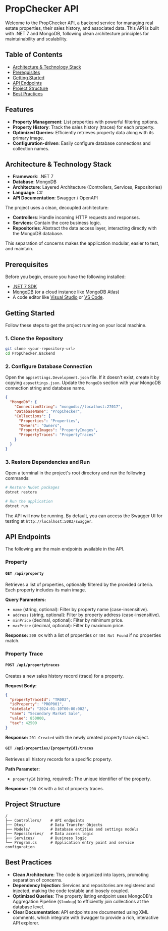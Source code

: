 # PropChecker API

Welcome to the PropChecker API, a backend service for managing real estate properties, their sales history, and associated data. This API is built with .NET 7 and MongoDB, following clean architecture principles for maintainability and scalability.

## Table of Contents

- [Architecture & Technology Stack](#architecture--technology-stack)
- [Prerequisites](#prerequisites)
- [Getting Started](#getting-started)
- [API Endpoints](#api-endpoints)
- [Project Structure](#project-structure)
- [Best Practices](#best-practices)

## Features

- **Property Management**: List properties with powerful filtering options.
- **Property History**: Track the sales history (traces) for each property.
- **Optimized Queries**: Efficiently retrieves property data along with its primary image.
- **Configuration-driven**: Easily configure database connections and collection names.

## Architecture & Technology Stack

- **Framework**: .NET 7
- **Database**: MongoDB
- **Architecture**: Layered Architecture (Controllers, Services, Repositories)
- **Language**: C#
- **API Documentation**: Swagger / OpenAPI

The project uses a clean, decoupled architecture:
- **Controllers**: Handle incoming HTTP requests and responses.
- **Services**: Contain the core business logic.
- **Repositories**: Abstract the data access layer, interacting directly with the MongoDB database.

This separation of concerns makes the application modular, easier to test, and maintain.

## Prerequisites

Before you begin, ensure you have the following installed:
- [.NET 7 SDK](https://dotnet.microsoft.com/download/dotnet/7.0)
- [MongoDB](https://www.mongodb.com/try/download/community) (or a cloud instance like MongoDB Atlas)
- A code editor like [Visual Studio](https://visualstudio.microsoft.com/) or [VS Code](https://code.visualstudio.com/).

## Getting Started

Follow these steps to get the project running on your local machine.

### 1. Clone the Repository

```bash
git clone <your-repository-url>
cd PropChecker.Backend
```

### 2. Configure Database Connection

Open the `appsettings.Development.json` file. If it doesn't exist, create it by copying `appsettings.json`. Update the `MongoDb` section with your MongoDB connection string and database name.

```json
{
  "MongoDb": {
    "ConnectionString": "mongodb://localhost:27017",
    "DatabaseName": "PropChecker",
    "Collections": {
      "Properties": "Properties",
      "Owners": "Owners",
      "PropertyImages": "PropertyImages",
      "PropertyTraces": "PropertyTraces"
    }
  }
}
```

### 3. Restore Dependencies and Run

Open a terminal in the project's root directory and run the following commands:

```bash
# Restore NuGet packages
dotnet restore

# Run the application
dotnet run
```

The API will now be running. By default, you can access the Swagger UI for testing at `http://localhost:5083/swagger`.

## API Endpoints

The following are the main endpoints available in the API.

### Property

#### `GET /api/property`

Retrieves a list of properties, optionally filtered by the provided criteria. Each property includes its main image.

**Query Parameters:**
- `name` (string, optional): Filter by property name (case-insensitive).
- `address` (string, optional): Filter by property address (case-insensitive).
- `minPrice` (decimal, optional): Filter by minimum price.
- `maxPrice` (decimal, optional): Filter by maximum price.

**Response:** `200 OK` with a list of properties or `404 Not Found` if no properties match.

### Property Trace

#### `POST /api/propertytraces`

Creates a new sales history record (trace) for a property.

**Request Body:**

```json
{
  "propertyTraceId": "TR003",
  "idProperty": "PROP001",
  "dateSale": "2024-01-10T00:00:00Z",
  "name": "Secondary Market Sale",
  "value": 850000,
  "tax": 42500
}
```

**Response:** `201 Created` with the newly created property trace object.

#### `GET /api/properties/{propertyId}/traces`

Retrieves all history records for a specific property.

**Path Parameter:**
- `propertyId` (string, required): The unique identifier of the property.

**Response:** `200 OK` with a list of property traces.

## Project Structure

```
/
├── Controllers/    # API endpoints
├── Dtos/           # Data Transfer Objects
├── Models/         # Database entities and settings models
├── Repositories/   # Data access logic
├── Services/       # Business logic
└── Program.cs      # Application entry point and service configuration
```

## Best Practices

- **Clean Architecture**: The code is organized into layers, promoting separation of concerns.
- **Dependency Injection**: Services and repositories are registered and injected, making the code testable and loosely coupled.
- **Optimized Queries**: The property listing endpoint uses MongoDB's Aggregation Pipeline (`$lookup`) to efficiently join collections at the database level.
- **Clear Documentation**: API endpoints are documented using XML comments, which integrate with Swagger to provide a rich, interactive API explorer.